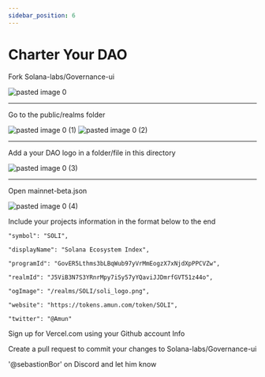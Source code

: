 ```yaml
---
sidebar_position: 6
---
```


# Charter Your DAO



Fork Solana-labs/Governance-ui

![pasted image 0](https://user-images.githubusercontent.com/22420711/175720226-308f19ac-27ca-4d70-aac6-10976e0c52eb.png)

---


Go to the public/realms folder

![pasted image 0 (1)](https://user-images.githubusercontent.com/22420711/175720461-ecebfe22-2168-484c-8ab6-95a39969295e.png)
![pasted image 0 (2)](https://user-images.githubusercontent.com/22420711/175720483-b9f0481b-27ef-4707-aa46-9654284f73b6.png)


---


Add a your DAO logo in a folder/file in this directory

![pasted image 0 (3)](https://user-images.githubusercontent.com/22420711/175720536-cc70306a-5016-489d-89bd-f48be6b6735c.png)


---

Open mainnet-beta.json

![pasted image 0 (4)](https://user-images.githubusercontent.com/22420711/175720573-0b93ec32-3257-4979-814f-56d81ccb318c.png)


Include your projects information in the format below to the end


    "symbol": "SOLI",

    "displayName": "Solana Ecosystem Index",

    "programId": "GovER5Lthms3bLBqWub97yVrMmEogzX7xNjdXpPPCVZw",

    "realmId": "J5ViB3N7S3YRnrMpy7iSy57yYQaviJJDmrfGVT51z44o",

    "ogImage": "/realms/SOLI/soli_logo.png",

    "website": "https://tokens.amun.com/token/SOLI",

    "twitter": "@Amun"



Sign up for Vercel.com using your Github account Info

Create a pull request to commit your changes to Solana-labs/Governance-ui


'@sebastionBor' on Discord and let him know

